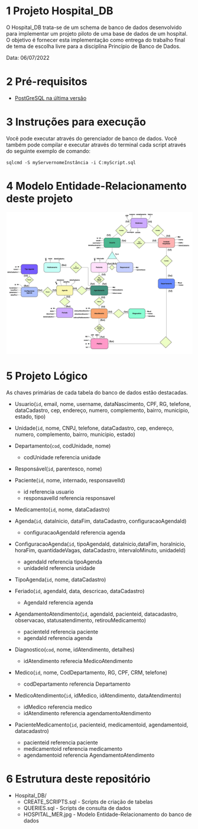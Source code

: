 # 1 Projeto Hospital_DB

O Hospital_DB trata-se de um schema de banco de dados desenvolvido para implementar um projeto piloto de uma base de dados de um hospital. O objetivo é fornecer esta implementação como entrega do trabalho final de tema de escolha livre para a disciplina Princípio de Banco de Dados.

Data: 06/07/2022

# 2 Pré-requisitos

* [PostGreSQL na última versão](https://www.postgresql.org/download/)

# 3 Instruções para execução

Você pode executar através do gerenciador de banco de dados. Você também pode compilar e executar através do terminal cada script através do seguinte exemplo de comando:

```
sqlcmd -S myServernomeInstância -i C:myScript.sql
```

# 4 Modelo Entidade-Relacionamento deste projeto

![MER](https://github.com/nataliaRabelo/Hospital_DB/blob/main/Hospital_MER.jpg)

# 5 Projeto Lógico

As chaves primárias de cada tabela do banco de dados estão destacadas.

* Usuario(`id`,  email, nome,  username, dataNascimento, CPF, RG, telefone, dataCadastro, cep, endereço, numero, complemento, bairro, municipio, estado, tipo)

* Unidade(`id`, nome, CNPJ, telefone, dataCadastro, cep, endereço, numero, complemento, bairro, municipio, estado)
 
* Departamento(`cod`, codUnidade, nome)
    * codUnidade referencia unidade 

* Responsável(`id`, parentesco, nome)

* Paciente(`id`, nome, internado, responsavelId)
    * id referencia usuario
    * responsavelId referencia responsavel

* Medicamento(`id`, nome, dataCadastro)

* Agenda(`id`, dataInicio, dataFim, dataCadastro, configuracaoAgendaId)
    * configuracaoAgendaId referencia agenda
 
* ConfiguracaoAgenda(`id`, tipoAgendaId, dataInicio,dataFim, horaInicio, horaFim, quantidadeVagas, dataCadastro, intervaloMinuto, unidadeId)
    * agendaId referencia tipoAgenda
    * unidadeId referencia unidade
 
* TipoAgenda(`id`, nome, dataCadastro)

* Feriado(`id`, agendaId, data, descricao, dataCadastro)
    * AgendaId referencia agenda

* AgendamentoAtendimento(`id`, agendaId, pacienteid, datacadastro, observacao, statusatendimento, retirouMedicamento)
    * pacienteId referencia paciente
    * agendaId referencia agenda
 
* Diagnostico(`cod`, nome, idAtendimento, detalhes)
    * idAtendimento referecia MedicoAtendimento
 
* Medico(`id`, nome, CodDepartamento, RG, CPF, CRM, telefone)
    * codDepartamento referencia Departamento

* MedicoAtendimento(`id`, idMedico, idAtendimento, dataAtendimento)
    * idMedico referencia medico
    * idAtendimento referencia agendamentoAtendimento

* PacienteMedicamento(`id`, pacienteid, medicamentoid, agendamentoid, datacadastro) 
    * pacienteid referencia paciente   
    * medicamentoid referencia medicamento
    * agendamentoid referencia AgendamentoAtendimento

# 6 Estrutura deste repositório

* Hospital_DB/
    * CREATE_SCRIPTS.sql - Scripts de criação de tabelas
    * QUERIES.sql - Scripts de consulta de dados
    * HOSPITAL_MER.jpg - Modelo Entidade-Relacionamento do banco de dados